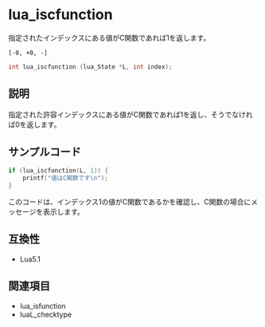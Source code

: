 # lua_iscfunction

指定されたインデックスにある値がC関数であれば1を返します。

`[-0, +0, -]`

```c
int lua_iscfunction (lua_State *L, int index);
```

## 説明

指定された許容インデックスにある値がC関数であれば1を返し、そうでなければ0を返します。

## サンプルコード

```c
if (lua_iscfunction(L, 1)) {
    printf("値はC関数です\n");
}
```

このコードは、インデックス1の値がC関数であるかを確認し、C関数の場合にメッセージを表示します。

## 互換性

- Lua5.1

## 関連項目

- lua_isfunction
- luaL_checktype